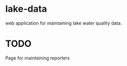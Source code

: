 # lake-data
web application for maintaining lake water quality data. 

# TODO
Page for maintaining reporters

